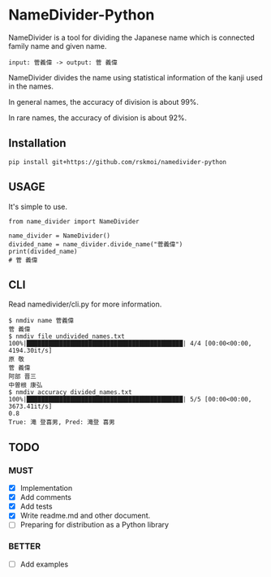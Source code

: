 # NameDivider-Python
NameDivider is a tool for dividing the Japanese name which is connected family name and given name.
```
input: 菅義偉 -> output: 菅 義偉
```

NameDivider divides the name using statistical information of the kanji used in the names.

In general names, the accuracy of division is about 99%. 

In rare names, the accuracy of division is about 92%.

## Installation
```
pip install git+https://github.com/rskmoi/namedivider-python
```

## USAGE
It's simple to use.

```
from name_divider import NameDivider

name_divider = NameDivider()
divided_name = name_divider.divide_name("菅義偉")
print(divided_name)
# 菅 義偉
```

## CLI
Read namedivider/cli.py for more information.
```
$ nmdiv name 菅義偉
菅 義偉
$ nmdiv file undivided_names.txt
100%|███████████████████████████████████████████| 4/4 [00:00<00:00, 4194.30it/s]
原 敬
菅 義偉
阿部 晋三
中曽根 康弘
$ nmdiv accuracy divided_names.txt
100%|███████████████████████████████████████████| 5/5 [00:00<00:00, 3673.41it/s]
0.8
True: 滝 登喜男, Pred: 滝登 喜男
```

## TODO

### MUST

- [x] Implementation
- [x] Add comments
- [x] Add tests
- [X] Write readme.md and other document.
- [ ] Preparing for distribution as a Python library

### BETTER

- [ ] Add examples